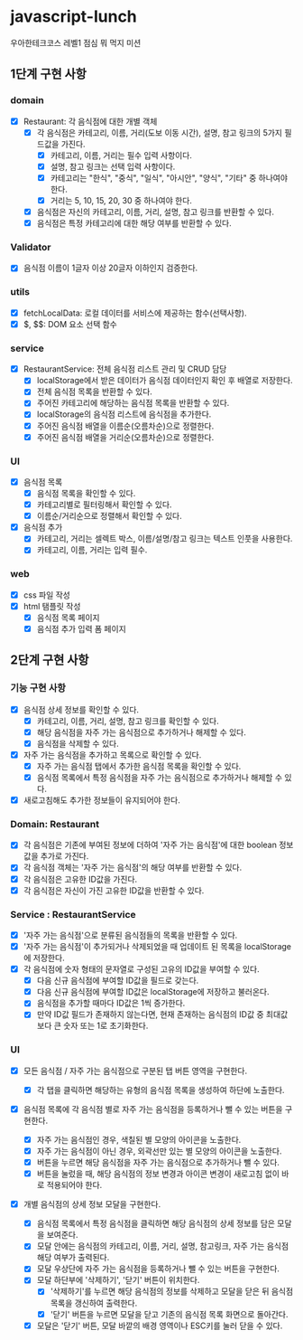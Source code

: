 # javascript-lunch

우아한테크코스 레벨1 점심 뭐 먹지 미션

## 1단계 구현 사항

### domain

- [x] Restaurant: 각 음식점에 대한 개별 객체
  - [x] 각 음식점은 카테고리, 이름, 거리(도보 이동 시간), 설명, 참고 링크의 5가지 필드값을 가진다.
    - [x] 카테고리, 이름, 거리는 필수 입력 사항이다.
    - [x] 설명, 참고 링크는 선택 입력 사항이다.
    - [x] 카테고리는 "한식", "중식", "일식", "아시안", "양식", "기타" 중 하나여야 한다.
    - [x] 거리는 5, 10, 15, 20, 30 중 하나여야 한다.
  - [x] 음식점은 자신의 카테고리, 이름, 거리, 설명, 참고 링크를 반환할 수 있다.
  - [x] 음식점은 특정 카테고리에 대한 해당 여부를 반환할 수 있다.

### Validator

- [x] 음식점 이름이 1글자 이상 20글자 이하인지 검증한다.

### utils

- [x] fetchLocalData: 로컬 데이터를 서비스에 제공하는 함수(선택사항).
- [x] $, $$: DOM 요소 선택 함수

### service

- [x] RestaurantService: 전체 음식점 리스트 관리 및 CRUD 담당
  - [x] localStorage에서 받은 데이터가 음식점 데이터인지 확인 후 배열로 저장한다.
  - [x] 전체 음식점 목록을 반환할 수 있다.
  - [x] 주어진 카테고리에 해당하는 음식점 목록을 반환할 수 있다.
  - [x] localStorage의 음식점 리스트에 음식점을 추가한다.
  - [x] 주어진 음식점 배열을 이름순(오름차순)으로 정렬한다.
  - [x] 주어진 음식점 배열을 거리순(오름차순)으로 정렬한다.

### UI

- [x] 음식점 목록
  - [x] 음식점 목록을 확인할 수 있다.
  - [x] 카테고리별로 필터링해서 확인할 수 있다.
  - [x] 이름순/거리순으로 정렬해서 확인할 수 있다.
- [x] 음식점 추가
  - [x] 카테고리, 거리는 셀렉트 박스, 이름/설명/참고 링크는 텍스트 인풋을 사용한다.
  - [x] 카테고리, 이름, 거리는 입력 필수.

### web

- [x] css 파일 작성
- [x] html 탬플릿 작성
  - [x] 음식점 목록 페이지
  - [x] 음식점 추가 입력 폼 페이지

## 2단계 구현 사항

### 기능 구현 사항

- [x] 음식점 상세 정보를 확인할 수 있다.
  - [x] 카테고리, 이름, 거리, 설명, 참고 링크를 확인할 수 있다.
  - [x] 해당 음식점을 자주 가는 음식점으로 추가하거나 해제할 수 있다.
  - [x] 음식점을 삭제할 수 있다.
- [x] 자주 가는 음식점을 추가하고 목록으로 확인할 수 있다.
  - [x] 자주 가는 음식점 탭에서 추가한 음식점 목록을 확인할 수 있다.
  - [x] 음식점 목록에서 특정 음식점을 자주 가는 음식점으로 추가하거나 해제할 수 있다.
- [x] 새로고침해도 추가한 정보들이 유지되어야 한다.

### Domain: Restaurant

- [x] 각 음식점은 기존에 부여된 정보에 더하여 '자주 가는 음식점'에 대한 boolean 정보값을 추가로 가진다.
- [x] 각 음식점 객체는 '자주 가는 음식점'의 해당 여부를 반환할 수 있다.
- [x] 각 음식점은 고유한 ID값을 가진다.
- [x] 각 음식점은 자신이 가진 고유한 ID값을 반환할 수 있다.

### Service : RestaurantService

- [x] '자주 가는 음식점'으로 분류된 음식점들의 목록을 반환할 수 있다.
- [x] '자주 가는 음식점'이 추가되거나 삭제되었을 때 업데이트 된 목록을 localStorage에 저장한다.
- [x] 각 음식점에 숫자 형태의 문자열로 구성된 고유의 ID값을 부여할 수 있다.
  - [x] 다음 신규 음식점에 부여할 ID값을 필드로 갖는다.
  - [x] 다음 신규 음식점에 부여할 ID값은 localStorage에 저장하고 불러온다.
  - [x] 음식점을 추가할 때마다 ID값은 1씩 증가한다.
  - [x] 만약 ID값 필드가 존재하지 않는다면, 현재 존재하는 음식점의 ID값 중 최대값보다 큰 숫자 또는 1로 초기화한다.

### UI

- [x] 모든 음식점 / 자주 가는 음식점으로 구분된 탭 버튼 영역을 구현한다.

  - [x] 각 탭을 클릭하면 해당하는 유형의 음식점 목록을 생성하여 하단에 노출한다.

- [x] 음식점 목록에 각 음식점 별로 자주 가는 음식점을 등록하거나 뺄 수 있는 버튼을 구현한다.

  - [x] 자주 가는 음식점인 경우, 색칠된 별 모양의 아이콘을 노출한다.
  - [x] 자주 가는 음식점이 아닌 경우, 외곽선만 있는 별 모양의 아이콘을 노출한다.
  - [x] 버튼을 누르면 해당 음식점을 자주 가는 음식점으로 추가하거나 뺄 수 있다.
  - [x] 버튼을 눌렀을 때, 해당 음식점의 정보 변경과 아이콘 변경이 새로고침 없이 바로 적용되어야 한다.

- [x] 개별 음식점의 상세 정보 모달을 구현한다.

  - [x] 음식점 목록에서 특정 음식점을 클릭하면 해당 음식점의 상세 정보를 담은 모달을 보여준다.
  - [x] 모달 안에는 음식점의 카테고리, 이름, 거리, 설명, 참고링크, 자주 가는 음식점 해당 여부가 출력된다.
  - [x] 모달 우상단에 자주 가는 음식점을 등록하거나 뺄 수 있는 버튼을 구현한다.
  - [x] 모달 하단부에 '삭제하기', '닫기' 버튼이 위치한다.
    - [x] '삭제하기'를 누르면 해당 음식점의 정보를 삭제하고 모달을 닫은 뒤 음식점 목록을 갱신하여 출력한다.
    - [x] '닫기' 버튼을 누르면 모달을 닫고 기존의 음식점 목록 화면으로 돌아간다.
  - [x] 모달은 '닫기' 버튼, 모달 바깥의 배경 영역이나 ESC키를 눌러 닫을 수 있다.
